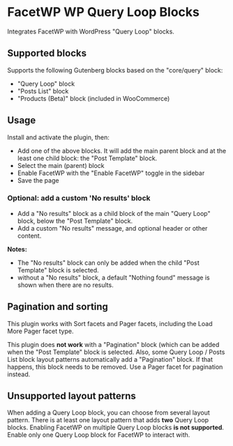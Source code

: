 # FacetWP WP Query Loop Blocks
Integrates FacetWP with WordPress "Query Loop" blocks.

## Supported blocks
Supports the following Gutenberg blocks based on the "core/query" block:

- "Query Loop" block
- "Posts List" block
- "Products (Beta)" block (included in WooCommerce)

## Usage
Install and activate the plugin, then:

- Add one of the above blocks. It will add the main parent block and at the least one child block: the "Post Template" block.
- Select the main (parent) block
- Enable FacetWP with the "Enable FacetWP" toggle in the sidebar
- Save the page

### Optional: add a custom 'No results' block

- Add a "No results" block as a child block of the main "Query Loop" block, below the "Post Template" block.
- Add a custom "No results" message, and optional header or other content. 

**Notes:**
- The "No results" block can only be added when the child "Post Template" block is selected.
- without a "No results" block, a default "Nothing found" message is shown when there are no results.

## Pagination and sorting

This plugin works with Sort facets and Pager facets, including the Load More Pager facet type.

This plugin does **not work** with a "Pagination" block (which can be added when the "Post Template" block is selected. Also, some Query Loop / Posts List block layout patterns automatically add a "Pagination" block. If that happens, this block needs to be removed. 
Use a Pager facet for pagination instead.

## Unsupported layout patterns

When adding a Query Loop block, you can choose from several layout pattern. There is at least one layout pattern that adds **two** Query Loop blocks. Enabling FacetWP on multiple Query Loop blocks **is not supported**. Enable only one Query Loop block for FacetWP to interact with.
